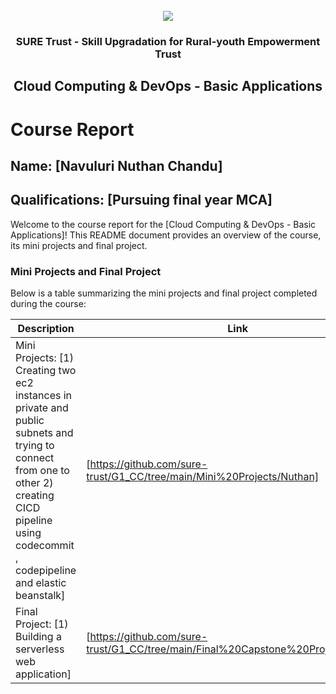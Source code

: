 <!-- PROJECT LOGO -->
<br />

<div align="center">
   <img src='https://user-images.githubusercontent.com/73131499/166115643-d3187f47-d38f-41b2-ae42-5ecbbc60de14.png' />


<h3 align="center">SURE Trust - Skill Upgradation for Rural-youth Empowerment Trust</h3>
  <h2> Cloud Computing & DevOps - Basic Applications </h2>
</div>

# Course Report

## Name: [Navuluri Nuthan Chandu]

## Qualifications: [Pursuing final year MCA]

Welcome to the course report for the [Cloud Computing & DevOps - Basic Applications]! This README document provides an overview of the course, its mini projects and final project.

### Mini Projects and Final Project

Below is a table summarizing the mini projects and final project completed during the course:

| Description                               | Link                                    |
|-------------------------------------------|-----------------------------------------|
| Mini Projects: [1) Creating two ec2 instances in private and public subnets and trying to connect from one to other 2) creating CICD pipeline using codecommit , codepipeline and elastic beanstalk]     | [https://github.com/sure-trust/G1_CC/tree/main/Mini%20Projects/Nuthan]                         |
| Final Project: [1) Building a serverless web application]     | [https://github.com/sure-trust/G1_CC/tree/main/Final%20Capstone%20Projects/Nuthan]                         |
